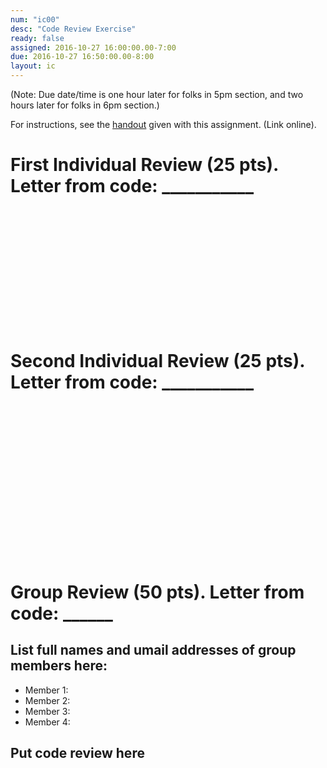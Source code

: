 ```yaml
---
num: "ic00"
desc: "Code Review Exercise"
ready: false
assigned: 2016-10-27 16:00:00.00-7:00
due: 2016-10-27 16:50:00.00-8:00
layout: ic
---
```


(Note: Due date/time is one hour later for folks in 5pm section, and two hours later for folks in 6pm section.)

For instructions, see the [handout](/hwk/ic00/handout) given with this assignment. (Link online).


# First Individual Review (25 pts).   Letter from code: ___________

<div style="margin-bottom: 15em;">&nbsp;
</div>

# Second Individual Review (25 pts).   Letter from code: ___________

<div style="margin-bottom: 15em;">&nbsp;
</div>


<div class="pagebreak">&nbsp;
</div>

# Group Review (50 pts).  Letter from code: ______

## List full names and umail addresses of group members here:

* Member 1:
* Member 2:
* Member 3:
* Member 4: 

## Put code review here

